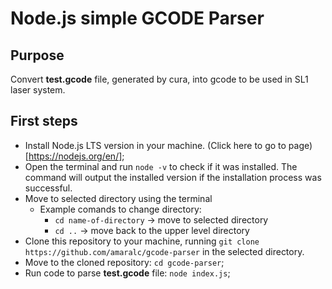 # Node.js simple GCODE Parser

## Purpose

Convert **test.gcode** file, generated by cura, into gcode to be used in SL1 laser system.

## First steps

- Install Node.js LTS version in your machine. (Click here to go to page)[https://nodejs.org/en/];
- Open the terminal and run `node -v` to check if it was installed. The command will output the installed version if the
installation process was successful.
- Move to selected directory using the terminal
  - Example comands to change directory:
    - `cd name-of-directory` -> move to selected directory
    - `cd ..` -> move back to the upper level directory
- Clone this repository to your machine, running `git clone https://github.com/amaralc/gcode-parser` in the selected directory.
- Move to the cloned repository: `cd gcode-parser`;
- Run code to parse **test.gcode** file: `node index.js`;
